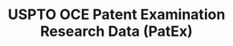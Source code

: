 ---
layout: default
bigquery: https://console.cloud.google.com/bigquery?p=patents-public-data&d=uspto_oce_pair&page=dataset
citation: 'Graham, S. Marco, A., and Miller, A. (2015). “The USPTO Patent Examination
  Research Dataset: A Window on the Process of Patent Examination.”'
contributors: Graham, S. Marco, A., Miller, A.
cost: None
description: The latest version of PatEx (referred to below as the 2020 release) contains
  detailed information on nearly 11.9 million publicly-viewable provisional and non-provisional
  patent applications to the USPTO and over 4.6 million Patent Cooperation Treaty
  (PCT) applications. It is based on data that OCE downloaded from the Patent Examination
  Data System (PEDS) in April, 2021. The PEDS data are sourced from Public PAIR. The
  first time that OCE used PEDS as the basis of PatEx was for the 2019 release. We
  took the PEDS data and organized it into the familiar PatEx data files, which are
  based on the organization of the Public PAIR portal. The data files include information
  on each application’s characteristics, prosecution history, continuation history,
  claims of foreign priority, patent term adjustment history, publication history,
  and correspondence address information.
documentation: 'For the 2019 and later releases, new technical documentation is available
  https://www.uspto.gov/sites/default/files/documents/PatEx-2019-Technical-Doc.pdf


  A document describing the 2014-2017 data sets is available and can be cited as:
  Graham, Stuart J.H. and Marco, Alan C. and Miller, Richard, The USPTO Patent Examination
  Research Dataset: A Window on the Process of Patent Examination (November 30, 2015).
  Available at SSRN: https://ssrn.com/abstract=2702637.'
last_edit: Mon, 04 Apr 2022 19:06:22 GMT
location: https://www.uspto.gov/ip-policy/economic-research/research-datasets/patent-examination-research-dataset-public-pair
maintained_by: EconomicsData@uspto.gov
related_publications: https://ssrn.com/abstract=29956744, https://ssrn.com/abstract=2702637
schema_fields: '[''customer_number'', ''correspondence_postal_code'', ''application_number_pair'',
  ''uspc_class'', ''event_description'', ''inventor_name_first'', ''small_entity_indicator'',
  ''sequence_number'', ''inventor_country_name'', ''earliest_pgpub_number'', ''parent_country_code'',
  ''event_code'', ''foreign_parent_date'', ''foreign_parent_id'', ''recorded_date'',
  ''application_type'', ''child_application_number'', ''disposal_type'', ''inventor_name_last'',
  ''correspondence_region_name'', ''examiner_name_first'', ''application_number'',
  ''abandon_date'', ''inventor_country_code'', ''parent_filing_date'', ''inventor_address_type'',
  ''patent_number'', ''wipo_pub_number'', ''examiner_art_unit'', ''child_filing_date'',
  ''correspondence_street_line_1'', ''wipo_pub_date'', ''appl_status_date'', ''file_location'',
  ''parent_application_number'', ''filing_date'', ''patent_issue_date'', ''examiner_name_last'',
  ''inventor_name_middle'', ''correspondence_region_code'', ''inventor_rank'', ''status_description'',
  ''inventor_region_code'', ''examiner_id'', ''uspc_subclass'', ''correspondence_name_line_2'',
  ''status_code'', ''correspondence_country_code'', ''invention_subject_matter'',
  ''correspondence_country_name'', ''correspondence_name_line_1'', ''invention_title'',
  ''confirm_number'', ''file_location_date'', ''appl_status_code'', ''earliest_pgpub_date'',
  ''parent_country'', ''correspondence_street_line_2'', ''aia_first_to_file'', ''atty_docket_number'',
  ''examiner_name_middle'', ''correspondence_city'', ''continuation_type'']'
shortname: patex
tags:
- patents
- legal
- history
terms_of_use: 'USPTO’s online databases are not designed or intended to be a source
  for bulk downloads of USPTO data when accessed through the website’s interfaces.
  Individuals, companies, IP addresses, or blocks of IP addresses who, in effect,
  deny or decrease service by generating unusually high numbers of database accesses
  (searches, pages, or hits), whether generated manually or in an automated fashion,
  may be denied access to USPTO servers without notice.


  Bulk data products may be separately obtained from the USPTO, either for free or
  at the cost of dissemination. For details, see information on Electronic Bulk Data
  Products: https://www.uspto.gov/learning-and-resources/electronic-bulk-data-products'
title: USPTO OCE Patent Examination Research Data (PatEx)
uuid: 4342caa7-23af-420c-b2f6-6088f133df6a
---